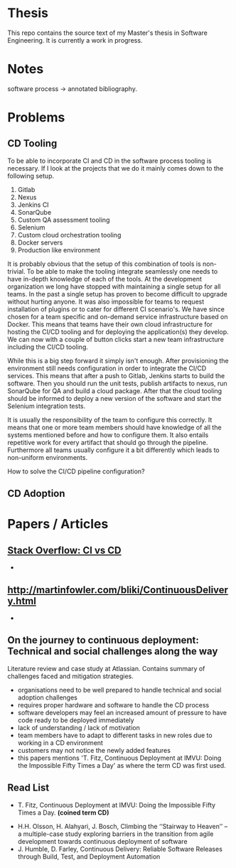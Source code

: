 # Thesis
This repo contains the source text of my Master's thesis in Software Engineering. It is currently a work in progress.

# Notes

software process -> annotated bibliography.

# Problems

## CD Tooling
To be able to incorporate CI and CD in the software process tooling is necessary.
If I look at the projects that we do it mainly comes down to the following setup.

  1. Gitlab
  2. Nexus
  3. Jenkins CI
  4. SonarQube
  5. Custom QA assessment tooling
  6. Selenium
  7. Custom cloud orchestration tooling
  8. Docker servers
  9. Production like environment

It is probably obvious that the setup of this combination of tools is non-trivial. To be able to make the tooling integrate seamlessly one needs to have in-depth knowledge of each of the tools.
At the development organization we long have stopped with maintaining a single setup for all teams. In the past a single setup has proven to become difficult to upgrade without hurting anyone. It was also impossible for teams to request installation of plugins or to cater for different CI scenario's. We have since chosen for a team specific and on-demand service infrastructure based on Docker. This means that teams have their own cloud infrastructure for hosting the CI/CD tooling and for deploying the application(s) they develop. We can now with a couple of button clicks start a new team infrastructure including the CI/CD tooling.

While this is a big step forward it simply isn't enough. After provisioning the environment still needs configuration in order to integrate the CI/CD services. This means that after a push to Gitlab, Jenkins starts to build the software. Then you should run the unit tests, publish artifacts to nexus, run SonarQube for QA and build a cloud package. After that the cloud tooling should be informed to deploy a new version of the software and start the Selenium integration tests.

It is usually the responsibility of the team to configure this correctly. It means that one or more team members should have knowledge of all the systems mentioned before and how to configure them. It also entails repetitive work for every artifact that should go through the pipeline. Furthermore all teams usually configure it a bit differently which leads to non-uniform environments.

How to solve the CI/CD pipeline configuration?

## CD Adoption

# Papers / Articles

## [Stack Overflow: CI vs CD ](http://stackoverflow.com/questions/28608015/continuous-integration-vs-continuous-delivery-vs-continuous-deployment)
 -


## http://martinfowler.com/bliki/ContinuousDelivery.html
 -


## On the journey to continuous deployment: Technical and social challenges along the way
Literature review and case study at Atlassian. Contains summary of challenges faced and mitigation strategies.

 - organisations need to be well prepared to handle technical and social adoption challenges
 - requires proper hardware and software to handle the CD process
 - software developers may feel an increased amount of pressure to have code ready to be deployed immediately
 - lack of understanding / lack of motivation
 - team members have to adapt to different tasks in new roles due to working in a CD environment
 - customers may not notice the newly added features
 - this papers mentions 'T. Fitz, Continuous Deployment at IMVU: Doing the Impossible Fifty Times a Day' as where the term CD was first used.


## Read List

 * T. Fitz, Continuous Deployment at IMVU: Doing the Impossible Fifty Times a
Day. **(coined term CD)**

 -  H.H. Olsson, H. Alahyari, J. Bosch, Climbing the ‘‘Stairway to Heaven’’ – a multiple-case study exploring barriers in the transition from agile development towards continuous deployment of software
 - J. Humble, D. Farley, Continuous Delivery: Reliable Software Releases through
Build, Test, and Deployment Automation
